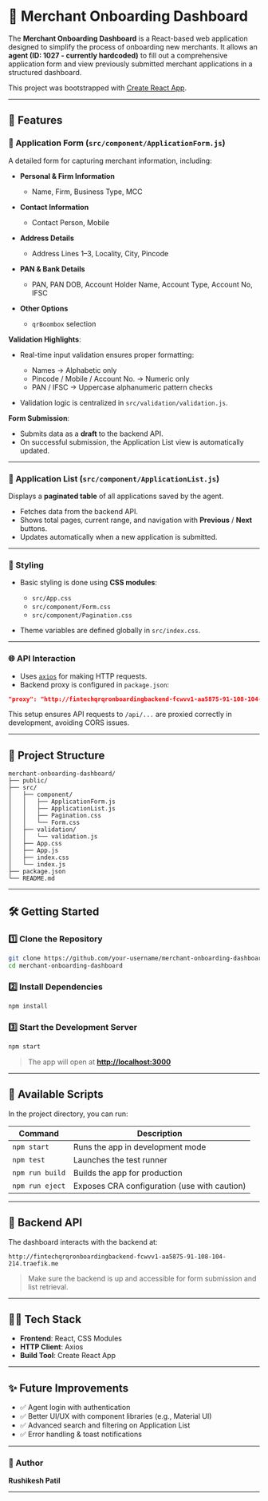 # 🧾 Merchant Onboarding Dashboard

The **Merchant Onboarding Dashboard** is a React-based web application designed to simplify the process of onboarding new merchants.
It allows an **agent (ID: 1027 - currently hardcoded)** to fill out a comprehensive application form and view previously submitted merchant applications in a structured dashboard.

This project was bootstrapped with [Create React App](https://github.com/facebook/create-react-app).

---

## 🚀 Features

### 📝 Application Form (`src/component/ApplicationForm.js`)

A detailed form for capturing merchant information, including:

- **Personal & Firm Information**

  - Name, Firm, Business Type, MCC

- **Contact Information**

  - Contact Person, Mobile

- **Address Details**

  - Address Lines 1–3, Locality, City, Pincode

- **PAN & Bank Details**

  - PAN, PAN DOB, Account Holder Name, Account Type, Account No, IFSC

- **Other Options**

  - `qrBoombox` selection

**Validation Highlights**:

- Real-time input validation ensures proper formatting:

  - Names → Alphabetic only
  - Pincode / Mobile / Account No. → Numeric only
  - PAN / IFSC → Uppercase alphanumeric pattern checks

- Validation logic is centralized in `src/validation/validation.js`.

**Form Submission**:

- Submits data as a **draft** to the backend API.
- On successful submission, the Application List view is automatically updated.

---

### 📄 Application List (`src/component/ApplicationList.js`)

Displays a **paginated table** of all applications saved by the agent.

- Fetches data from the backend API.
- Shows total pages, current range, and navigation with **Previous** / **Next** buttons.
- Updates automatically when a new application is submitted.

---

### 🎨 Styling

- Basic styling is done using **CSS modules**:

  - `src/App.css`
  - `src/component/Form.css`
  - `src/component/Pagination.css`

- Theme variables are defined globally in `src/index.css`.

---

### 🌐 API Interaction

- Uses [`axios`](https://github.com/axios/axios) for making HTTP requests.
- Backend proxy is configured in `package.json`:

```json
"proxy": "http://fintechqrqronboardingbackend-fcwvv1-aa5875-91-108-104-214.traefik.me"
```

This setup ensures API requests to `/api/...` are proxied correctly in development, avoiding CORS issues.

---

## 📁 Project Structure

```
merchant-onboarding-dashboard/
├── public/
├── src/
│   ├── component/
│   │   ├── ApplicationForm.js
│   │   ├── ApplicationList.js
│   │   ├── Pagination.css
│   │   └── Form.css
│   ├── validation/
│   │   └── validation.js
│   ├── App.css
│   ├── App.js
│   ├── index.css
│   └── index.js
├── package.json
└── README.md
```

---

## 🛠️ Getting Started

### 1️⃣ Clone the Repository

```bash
git clone https://github.com/your-username/merchant-onboarding-dashboard.git
cd merchant-onboarding-dashboard
```

### 2️⃣ Install Dependencies

```bash
npm install
```

### 3️⃣ Start the Development Server

```bash
npm start
```

> The app will open at **[http://localhost:3000](http://localhost:3000)**

---

## 🧪 Available Scripts

In the project directory, you can run:

| Command         | Description                                  |
| --------------- | -------------------------------------------- |
| `npm start`     | Runs the app in development mode             |
| `npm test`      | Launches the test runner                     |
| `npm run build` | Builds the app for production                |
| `npm run eject` | Exposes CRA configuration (use with caution) |

---

## 📡 Backend API

The dashboard interacts with the backend at:

```
http://fintechqrqronboardingbackend-fcwvv1-aa5875-91-108-104-214.traefik.me
```

> Make sure the backend is up and accessible for form submission and list retrieval.

---

## 👨‍💻 Tech Stack

- **Frontend**: React, CSS Modules
- **HTTP Client**: Axios
- **Build Tool**: Create React App

---

## ✨ Future Improvements

- ✅ Agent login with authentication
- ✅ Better UI/UX with component libraries (e.g., Material UI)
- ✅ Advanced search and filtering on Application List
- ✅ Error handling & toast notifications

---

### 📌 Author

**Rushikesh Patil**

---
